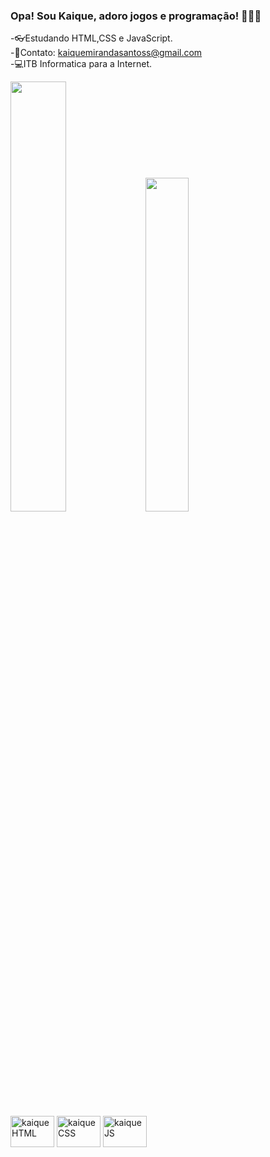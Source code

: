 ### Opa! Sou Kaique, adoro jogos e programação! 👀🐱‍👤

-👓Estudando HTML,CSS e JavaScript.<br>
-🌱Contato: kaiquemirandasantoss@gmail.com<br>
-💻ITB Informatica para a Internet.

<div>
<picture>
<source
  srcset="https://github-readme-stats.vercel.app/api?username=KaiqueMMiranda&show_icons=true&theme=tokyonight"
/>
 <img width="42%" src="https://github-readme-stats.vercel.app/api?username=KaiqueMMiranda&show_icons=true" />
</picture>
 <img width="37%"src="https://github-readme-stats.vercel.app/api/top-langs/?username=KaiqueMMiranda&layout=compact&theme=tokyonight" />
  </div>
  <div style="display: inline-block"><br>
  <img align="center" alt="kaiqueHTML" height="50" width="70" src="https://cdn.jsdelivr.net/gh/devicons/devicon/icons/html5/html5-original.svg" />
  <img align="center" alt="kaiqueCSS" height="50" width="70" src="https://cdn.jsdelivr.net/gh/devicons/devicon/icons/css3/css3-original.svg" />
  <img align="center" alt="kaiqueJS" height="50" width="70" src="https://cdn.jsdelivr.net/gh/devicons/devicon/icons/javascript/javascript-original.svg" />
  </div>

 

